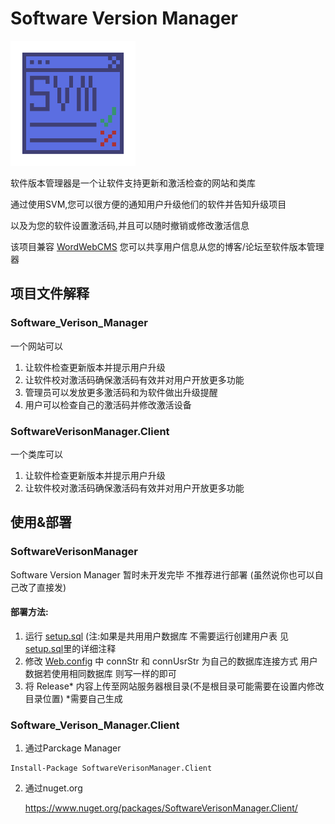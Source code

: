 Software Version Manager
===

<img src="SVM.png" alt="SVM" height="200px" />

软件版本管理器是一个让软件支持更新和激活检查的网站和类库

通过使用SVM,您可以很方便的通知用户升级他们的软件并告知升级项目

以及为您的软件设置激活码,并且可以随时撤销或修改激活信息

该项目兼容 [WordWebCMS](https://github.com/LorisYounger/WordWebCMS) 您可以共享用户信息从您的博客/论坛至软件版本管理器

## 项目文件解释

### Software_Verison_Manager

一个网站可以

1. 让软件检查更新版本并提示用户升级
2. 让软件校对激活码确保激活码有效并对用户开放更多功能
3. 管理员可以发放更多激活码和为软件做出升级提醒
4. 用户可以检查自己的激活码并修改激活设备

### SoftwareVerisonManager.Client

一个类库可以

1. 让软件检查更新版本并提示用户升级
2. 让软件校对激活码确保激活码有效并对用户开放更多功能

## 使用&部署

### SoftwareVerisonManager

Software Version Manager 暂时未开发完毕 不推荐进行部署 (虽然说你也可以自己改了直接发)

#### 部署方法:

1. 运行 [setup.sql](https://github.com/LorisYounger/SoftwareVersionManager/blob/master/SoftwareVersionManager/setup.sql) (注:如果是共用用户数据库 不需要运行创建用户表 见[setup.sql](https://github.com/LorisYounger/SoftwareVersionManager/blob/master/SoftwareVersionManager/setup.sql)里的详细注释
2. 修改 [Web.config](https://github.com/LorisYounger/WordWebCMS/blob/master/WordWebCMS/Web.config#L13) 中 connStr 和 connUsrStr 为自己的数据库连接方式 用户数据若使用相同数据库 则写一样的即可
3. 将 Release* 内容上传至网站服务器根目录(不是根目录可能需要在设置内修改目录位置)
   *需要自己生成

 ### Software_Verison_Manager.Client

1. 通过Parckage Manager

```
Install-Package SoftwareVerisonManager.Client
```
2. 通过nuget.org

   https://www.nuget.org/packages/SoftwareVerisonManager.Client/



